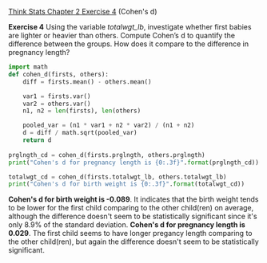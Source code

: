[Think Stats Chapter 2 Exercise 4](http://greenteapress.com/thinkstats2/html/thinkstats2003.html#toc24) (Cohen's d)

**Exercise 4**   Using the variable *totalwgt_lb*, investigate whether first babies are lighter or heavier than others. Compute Cohen’s d to quantify the difference between the groups. How does it compare to the difference in pregnancy length?

```python
import math
def cohen_d(firsts, others):
    diff = firsts.mean() - others.mean()

    var1 = firsts.var()
    var2 = others.var()
    n1, n2 = len(firsts), len(others)

    pooled_var = (n1 * var1 + n2 * var2) / (n1 + n2)
    d = diff / math.sqrt(pooled_var)
    return d
    
prglngth_cd = cohen_d(firsts.prglngth, others.prglngth)
print("Cohen's d for pregnancy length is {0:.3f}".format(prglngth_cd))

totalwgt_cd = cohen_d(firsts.totalwgt_lb, others.totalwgt_lb)
print("Cohen's d for birth weight is {0:.3f}".format(totalwgt_cd))
```
**Cohen's d for birth weight is -0.089**. It indicates that the birth weight tends to be lower for the first child comparing to the other child(ren) on average, although the difference doesn't seem to be statistically significant since it's only 8.9% of the standard deviation.
**Cohen's d for pregnancy length is 0.029**. The first child seems to have longer pregancy length comparing to the other child(ren), but again the difference doesn't seem to be statistically significant. 
